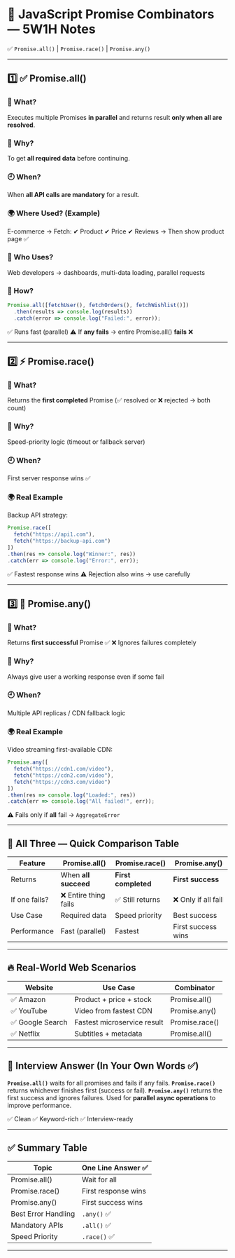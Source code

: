 
# 🔄 JavaScript Promise Combinators — 5W1H Notes

✅ `Promise.all()` | `Promise.race()` | `Promise.any()`

---

## 1️⃣ ✅ Promise.all()

### 🧠 What?

Executes multiple Promises **in parallel** and returns result **only when all are resolved**.

### 🤔 Why?

To get **all required data** before continuing.

### 🕘 When?

When **all API calls are mandatory** for a result.

### 🌍 Where Used? (Example)

E-commerce → Fetch:
✔ Product
✔ Price
✔ Reviews
→ Then show product page ✅

### 👤 Who Uses?

Web developers → dashboards, multi-data loading, parallel requests

### 🔧 How?

```js
Promise.all([fetchUser(), fetchOrders(), fetchWishlist()])
  .then(results => console.log(results))
  .catch(error => console.log("Failed:", error));
```

✅ Runs fast (parallel)
⚠ If **any fails** → entire Promise.all() **fails** ❌

---

## 2️⃣ ⚡ Promise.race()

### 🧠 What?

Returns the **first completed** Promise
(✅ resolved or ❌ rejected → both count)

### 🤔 Why?

Speed-priority logic (timeout or fallback server)

### 🕘 When?

First server response wins ✅

### 🌍 Real Example

Backup API strategy:

```js
Promise.race([
  fetch("https://api1.com"),
  fetch("https://backup-api.com")
])
.then(res => console.log("Winner:", res))
.catch(err => console.log("Error:", err));
```

✅ Fastest response wins
⚠ Rejection also wins → use carefully

---

## 3️⃣ 🎯 Promise.any()

### 🧠 What?

Returns **first successful** Promise ✅
❌ Ignores failures completely

### 🤔 Why?

Always give user a working response even if some fail

### 🕘 When?

Multiple API replicas / CDN fallback logic

### 🌍 Real Example

Video streaming first-available CDN:

```js
Promise.any([
  fetch("https://cdn1.com/video"),
  fetch("https://cdn2.com/video"),
  fetch("https://cdn3.com/video")
])
.then(res => console.log("Loaded:", res))
.catch(err => console.log("All failed!", err));
```

⚠ Fails only if **all** fail → `AggregateError`

---

## 🧩 All Three — Quick Comparison Table

| Feature       | Promise.all()        | Promise.race()      | Promise.any()      |
| ------------- | -------------------- | ------------------- | ------------------ |
| Returns       | When **all succeed** | **First completed** | **First success**  |
| If one fails? | ❌ Entire thing fails | ✅ Still returns     | ❌ Only if all fail |
| Use Case      | Required data        | Speed priority      | Best success       |
| Performance   | Fast (parallel)      | Fastest             | First success wins |

---

## 🔥 Real-World Web Scenarios

| Website         | Use Case                    | Combinator     |
| --------------- | --------------------------- | -------------- |
| ✅ Amazon        | Product + price + stock     | Promise.all()  |
| ✅ YouTube       | Video from fastest CDN      | Promise.any()  |
| ✅ Google Search | Fastest microservice result | Promise.race() |
| ✅ Netflix       | Subtitles + metadata        | Promise.all()  |

---

## 🧠 Interview Answer (In Your Own Words ✅)

**`Promise.all()`** waits for all promises and fails if any fails.
**`Promise.race()`** returns whichever finishes first (success or fail).
**`Promise.any()`** returns the first success and ignores failures.
Used for **parallel async operations** to improve performance.

✅ Clean
✅ Keyword-rich
✅ Interview-ready

---

## ✅ Summary Table

| Topic               | One Line Answer ✅   |
| ------------------- | ------------------- |
| Promise.all()       | Wait for all        |
| Promise.race()      | First response wins |
| Promise.any()       | First success wins  |
| Best Error Handling | `.any()` ✅          |
| Mandatory APIs      | `.all()` ✅          |
| Speed Priority      | `.race()` ✅         |

---
